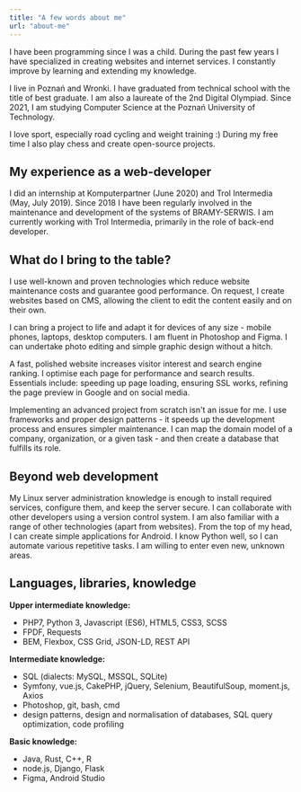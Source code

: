 ```yaml
---
title: "A few words about me"
url: "about-me"
---
```


I have been programming since I was a child. During the past few years I have specialized in creating websites and internet services. I constantly improve by learning and extending my knowledge.

I live in Poznań and Wronki. I have graduated from technical school with the title of best graduate. I am also a laureate of the 2nd Digital Olympiad. Since 2021, I am studying Computer Science at the Poznań University of Technology.

I love sport, especially road cycling and weight training :) During my free time I also play chess and create open-source projects.
<!--more-->

## My experience as a web-developer

I did an internship at Komputerpartner (June 2020) and Trol Intermedia (May, July 2019). Since 2018 I have been regularly involved in the maintenance and development of the systems of BRAMY-SERWIS. I am currently working with Trol Intermedia, primarily in the role of back-end developer. 

## What do I bring to the table?

I use well-known and proven technologies which reduce website maintenance costs and guarantee good performance. On request, I create websites based on CMS, allowing the client to edit the content easily and on their own.

I can bring a project to life and adapt it for devices of any size - mobile phones, laptops, desktop computers. I am fluent in Photoshop and Figma. I can undertake photo editing and simple graphic design without a hitch.

A fast, polished website increases visitor interest and search engine ranking. I optimise each page for performance and search results. Essentials include: speeding up page loading, ensuring SSL works, refining the page preview in Google and on social media. 

Implementing an advanced project from scratch isn't an issue for me. I use frameworks and proper design patterns - it speeds up the development process and ensures simpler maintenance. I can map the domain model of a company, organization, or a given task - and then create a database that fulfills its role.

## Beyond web development

My Linux server administration knowledge is enough to install required services, configure them, and keep the server secure. I can collaborate with other developers using a version control system. I am also familiar with a range of other technologies (apart from websites). From the top of my head, I can create simple applications for Android. I know Python well, so I can automate various repetitive tasks. I am willing to enter even new, unknown areas.

## Languages, libraries, knowledge

**Upper intermediate knowledge:**  
- PHP7, Python 3, Javascript (ES6), HTML5, CSS3, SCSS  
- FPDF, Requests  
- BEM, Flexbox, CSS Grid, JSON-LD, REST API  

**Intermediate knowledge:**   
- SQL (dialects: MySQL, MSSQL, SQLite)  
- Symfony, vue.js, CakePHP, jQuery, Selenium, BeautifulSoup, moment.js, Axios  
- Photoshop, git, bash, cmd  
- design patterns, design and normalisation of databases, SQL query optimization, code profiling 

**Basic knowledge:**   
- Java, Rust, C++, R   
- node.js, Django, Flask  
- Figma, Android Studio  